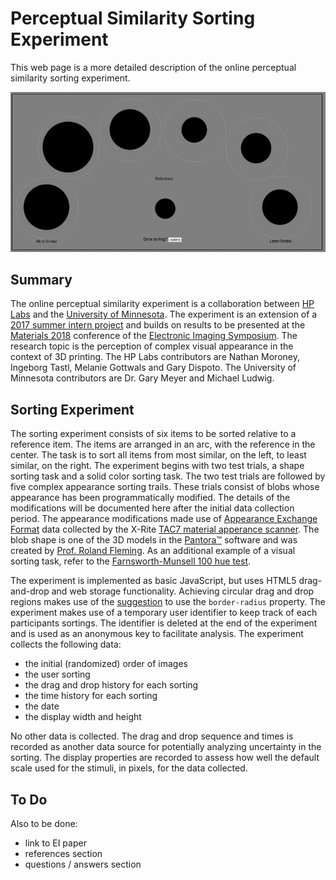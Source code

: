 # Perceptual Similarity Sorting Experiment

This web page is a more detailed description of the online perceptual similarity sorting experiment.

![alt text](images/1801_example_sort.gif "Example of sorting by size")

## Summary

The online perceptual similarity experiment is a collaboration between [HP Labs](http://www8.hp.com/us/en/hp-labs/research/overview.html) and the [University of Minnesota](https://www-users.cs.umn.edu/~gmeyer/). The experiment is an extension of a [2017 summer intern project](https://newsblog.ext.hp.com/t5/HP-newsroom-blog/Summer-2017-interns-at-HP-Labs-Michael-Ludwig/ba-p/995) and builds on results to be presented at the [Materials 2018](http://www.imaging.org/site/IST/IST/Conferences/EI/EI_2018/Conference/C_MAAP.aspx) conference of the [Electronic Imaging Symposium](http://www.imaging.org/site/IST/IST/Conferences/EI/Symposium_Overview.aspx). The research topic is the perception of complex visual appearance in the context of 3D printing. The HP Labs contributors are Nathan Moroney, Ingeborg Tastl, Melanie Gottwals and Gary Dispoto. The University of Minnesota contributors are Dr. Gary Meyer and Michael Ludwig. 

## Sorting Experiment

The sorting experiment consists of six items to be sorted relative to a reference item. The items are arranged in an arc, with the reference in the center. The task is to sort all items from most similar, on the left, to least similar, on the right. The experiment begins with two test trials, a shape sorting task and a solid color sorting task. The two test trials are followed by five complex appearance sorting trails. These trials consist of blobs whose appearance has been programmatically modified. The details of the modifications will be documented here after the initial data collection period. The appearance modifications made use of [Appearance Exchange Format](https://www.xrite.com/categories/formulation-and-quality-assurance-software/appearance-exchange-format-axf) data collected by the X-Rite [TAC7 material apperance scanner](https://www.xrite.com/categories/appearance/total-appearance-capture-ecosystem/tac7). The blob shape is one of the 3D models in the [Pantora™](https://www.xrite.com/categories/appearance/total-appearance-capture-ecosystem/pantora-software) software and was created by [Prof. Roland Fleming](http://www.allpsych.uni-giessen.de/roland/). As an additional example of a visual sorting task, refer to the [Farnsworth-Munsell 100 hue test](https://en.wikipedia.org/wiki/Farnsworth-Munsell_100_hue_test).

The experiment is implemented as basic JavaScript, but uses HTML5 drag-and-drop and web storage functionality. Achieving circular drag and drop regions makes use of the [suggestion](https://www.telerik.com/forums/drag-and-drop-in-circular-div-target-area) to use the `border-radius` property. The experiment makes use of a temporary user identifier to keep track of each participants sortings. The identifier is deleted at the end of the experiment and is used as an anonymous key to facilitate analysis. The experiment collects the following data:

* the initial (randomized) order of images
* the user sorting
* the drag and drop history for each sorting
* the time history for each sorting
* the date
* the display width and height

No other data is collected. The drag and drop sequence and times is recorded as another data source for potentially analyzing uncertainty in the sorting. The display properties are recorded to assess how well the default scale used for the stimuli, in pixels, for the data collected.

## To Do

Also to be done:

* link to EI paper
* references section
* questions / answers section



